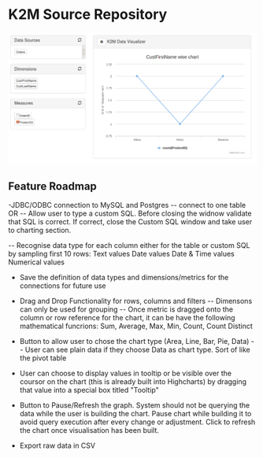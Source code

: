 # K2M Source Repository

![K2M in action](img/K2M.png)

## Feature Roadmap

-JDBC/ODBC connection to MySQL and Postgres
-- connect to one table OR
-- Allow user to type a custom SQL. Before closing the widnow validate that SQL is correct. If correct, close the Custom SQL window and take user to charting section.

-- Recognise data type for each column either for the table or custom SQL by sampling first 10 rows:
Text values
Date values
Date & Time values
Numerical values

- Save the definition of data types and dimensions/metrics for the connections for future use

- Drag and Drop Functionality for rows, columns and filters
-- Dimensons can only be used for grouping
-- Once metric is dragged onto the column or row reference for the chart, it can be have the following mathematical funcrions: Sum, Average, Max, Min, Count, Count Distinct

- Button to allow user to chose the chart type (Area, Line, Bar, Pie, Data)
-- User can see plain data if they choose Data as chart type. Sort of like the pivot table

- User can choose to display values in tooltip or be visible over the coursor on the chart (this is already built into Highcharts) by dragging that value into a special box titled "Tooltip"

- Button to Pause/Refresh the graph. System should not be querying the data while the user is building the chart. Pause chart while building it to avoid query execution after every change or adjustment. Click to refresh the chart once visualisation has been built.

- Export raw data in CSV
